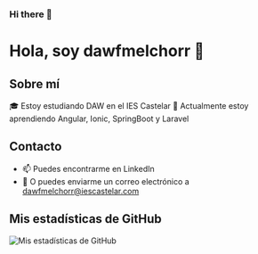 ### Hi there 👋

# Hola, soy dawfmelchorr 👋

## Sobre mí
🎓 Estoy estudiando DAW en el IES Castelar
🌱 Actualmente estoy aprendiendo Angular, Ionic, SpringBoot y Laravel

## Contacto
- 📫 Puedes encontrarme en LinkedIn
- 📧 O puedes enviarme un correo electrónico a dawfmelchorr@iescastelar.com

## Mis estadísticas de GitHub
![Mis estadísticas de GitHub](https://github-readme-stats.vercel.app/api?username=dawfmelchorr&show_icons=true)
